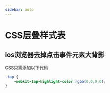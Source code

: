 ```yaml
---
sidebar: auto
---
```

# CSS层叠样式表
## ios浏览器去掉点击事件元素大背影
CSS只需添加以下代码
``` css
.tap {
    -webkit-tap-highlight-color:rgba(0,0,0,0);
}
```